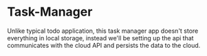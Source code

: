 # Task-Manager

Unlike typical todo application, this task manager app doesn't store everything in local storage, instead we'll be setting up the api that communicates with the cloud API and persists the data to the cloud.
